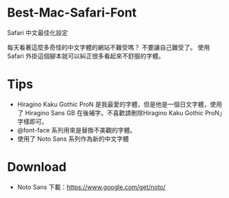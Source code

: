 Best-Mac-Safari-Font
====================

Safari 中文最佳化設定

每天看著這麼多奇怪的中文字體的網站不難受嗎？
不要讓自己難受了。
使用 Safari 外掛這個腳本就可以糾正很多看起來不舒服的字體。

Tips
===
* Hiragino Kaku Gothic ProN 是我最愛的字體，但是他是一個日文字體，使用了 Hiragino Sans GB 在後補字。不喜歡請刪除Hiragino Kaku Gothic ProN」字樣即可。
* @font-face 系列用來是替換不美觀的字體。
* 使用了 Noto Sans 系列作為新的中文字體


Download
===
* Noto Sans 下載：https://www.google.com/get/noto/
